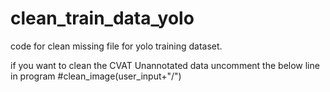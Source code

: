 # clean_train_data_yolo
code for clean missing file for yolo training dataset.

if you want to clean the CVAT Unannotated data uncomment the below line in program
#clean_image(user_input+"/")
